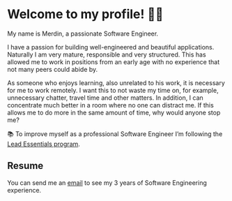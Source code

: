 # Welcome to my profile! 👋🏻 

My name is Merdin, a passionate Software Engineer.

I have a passion for building well-engineered and beautiful applications. Naturally I am very mature, responsible and very structured. This has allowed me to work in positions from an early age with no experience that not many peers could abide by.

As someone who enjoys learning, also unrelated to his work, it is necessary for me to work remotely. I want this to not waste my time on, for example, unnecessary chatter, travel time and other matters. In addition, I can concentrate much better in a room where no one can distract me. If this allows me to do more in the same amount of time, why would anyone stop me?

📚 To improve myself as a professional Software Engineer I’m following the [Lead Essentials program](https://iosacademy.essentialdeveloper.com/p/ios-lead-essentials/).

## Resume
You can send me an [email](mailto:job@merdin.dev) to see my 3 years of Software Engineering experience.

